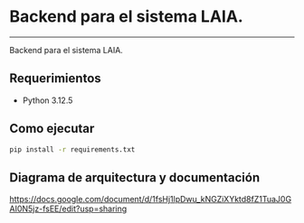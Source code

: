 # Backend para el sistema LAIA.
-----------------------------------------------------------------------------------------
Backend para el sistema LAIA.

## Requerimientos
- Python 3.12.5

## Como ejecutar
   ```bash
   pip install -r requirements.txt
   ```

## Diagrama de arquitectura y documentación
https://docs.google.com/document/d/1fsHj1lpDwu_kNGZiXYktd8fZ1TuaJ0GAI0N5jz-fsEE/edit?usp=sharing